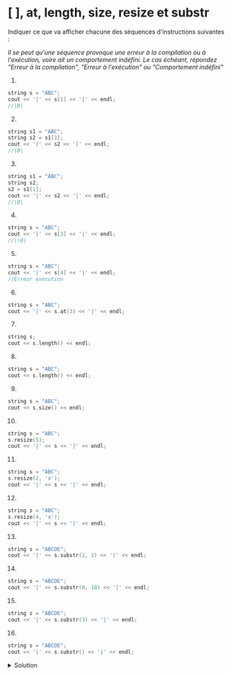 # [ ], at, length, size, resize et substr

Indiquer ce que va afficher chacune des séquences d'instructions suivantes : 

_Il se peut qu'une séquence provoque une erreur à la compilation ou à l'exécution, voire ait un comportement indéfini. Le cas échéant, répondez "Erreur à la compilation", "Erreur à l'exécution" ou "Comportement indéfini"_

1.	
~~~cpp
string s = "ABC";
cout << '|' << s[1] << '|' << endl;
//|B|

~~~

2.	
~~~cpp
string s1 = "ABC";
string s2 = s1[1];
cout << '|' << s2 << '|' << endl;
//|B|

~~~
3.	
~~~cpp
string s1 = "ABC";
string s2;
s2 = s1[1];
cout << '|' << s2 << '|' << endl;
//|B|

~~~
4.	
~~~cpp
string s = "ABC";
cout << '|' << s[3] << '|' << endl;
//|\0|
~~~
5.	
~~~cpp
string s = "ABC";
cout << '|' << s[4] << '|' << endl;
//Erreur execution

~~~
6.	
~~~cpp
string s = "ABC";
cout << '|' << s.at(3) << '|' << endl;

~~~
7.	
~~~cpp
string s;
cout << s.length() << endl;

~~~
8.	
~~~cpp
string s = "ABC";
cout << s.length() << endl;

~~~
9.	
~~~cpp
string s = "ABC";
cout << s.size() << endl;

~~~
10.	
~~~cpp
string s = "ABC";
s.resize(5);
cout << '|' << s << '|' << endl;

~~~
11.	
~~~cpp
string s = "ABC";
s.resize(2, 'x');
cout << '|' << s << '|' << endl;

~~~
12.	
~~~cpp
string s = "ABC";
s.resize(4, 'x');
cout << '|' << s << '|' << endl;

~~~
13.	
~~~cpp
string s = "ABCDE";
cout << '|' << s.substr(1, 2) << '|' << endl;

~~~
14.	
~~~cpp
string s = "ABCDE";
cout << '|' << s.substr(0, 10) << '|' << endl;

~~~
15.	
~~~cpp
string s = "ABCDE";
cout << '|' << s.substr(3) << '|' << endl;

~~~
16.	
~~~cpp
string s = "ABCDE";
cout << '|' << s.substr() << '|' << endl;

~~~



<details>
<summary>Solution</summary>

1.	|B|
2.	Erreur à la compilation (pas de constructeur string(char))
3.	|B|
4.	|\0| 
5.	Comportement indéfini
6.	Erreur à l'exécution
7.	0
8.	3
9.	3
10.	|ABC\0\0|
11.	|AB|
12.	|ABCx|
13.	|BC|
14.	|ABCDE|
15.	|DE|
16.	|ABCDE|



</details>
